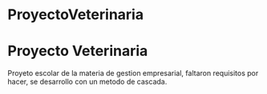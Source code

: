 # ProyectoVeterinaria
<h1>Proyecto Veterinaria</h1>

Proyeto escolar de la materia de gestion empresarial, faltaron requisitos por hacer, se desarrollo con un metodo de cascada.
